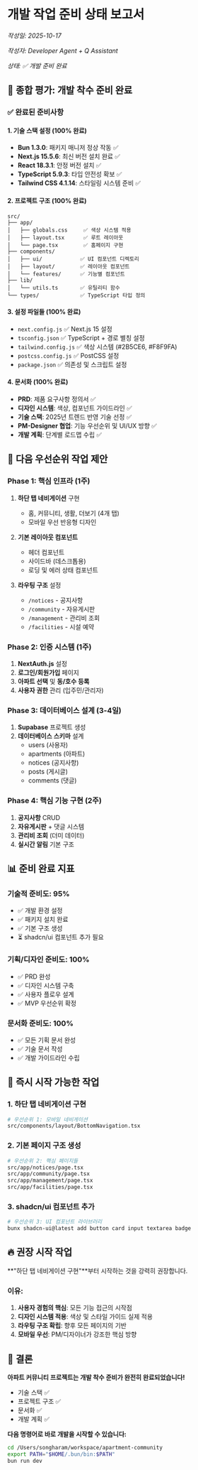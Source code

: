 # 개발 작업 준비 상태 보고서

*작성일: 2025-10-17*

*작성자: Developer Agent + Q Assistant*

*상태: ✅ 개발 준비 완료*

## 🎯 종합 평가: **개발 착수 준비 완료**

### ✅ 완료된 준비사항

#### 1. 기술 스택 설정 (100% 완료)
- **Bun 1.3.0**: 패키지 매니저 정상 작동 ✅
- **Next.js 15.5.6**: 최신 버전 설치 완료 ✅
- **React 18.3.1**: 안정 버전 설치 ✅
- **TypeScript 5.9.3**: 타입 안전성 확보 ✅
- **Tailwind CSS 4.1.14**: 스타일링 시스템 준비 ✅

#### 2. 프로젝트 구조 (100% 완료)
```
src/
├── app/
│   ├── globals.css     ✅ 색상 시스템 적용
│   ├── layout.tsx      ✅ 루트 레이아웃
│   └── page.tsx        ✅ 홈페이지 구현
├── components/
│   ├── ui/            ✅ UI 컴포넌트 디렉토리
│   ├── layout/        ✅ 레이아웃 컴포넌트
│   └── features/      ✅ 기능별 컴포넌트
├── lib/
│   └── utils.ts       ✅ 유틸리티 함수
└── types/             ✅ TypeScript 타입 정의
```

#### 3. 설정 파일들 (100% 완료)
- `next.config.js` ✅ Next.js 15 설정
- `tsconfig.json` ✅ TypeScript + 경로 별칭 설정
- `tailwind.config.js` ✅ 색상 시스템 (#2B5CE6, #F8F9FA)
- `postcss.config.js` ✅ PostCSS 설정
- `package.json` ✅ 의존성 및 스크립트 설정

#### 4. 문서화 (100% 완료)
- **PRD**: 제품 요구사항 정의서 ✅
- **디자인 시스템**: 색상, 컴포넌트 가이드라인 ✅
- **기술 스택**: 2025년 트렌드 반영 기술 선정 ✅
- **PM-Designer 협업**: 기능 우선순위 및 UI/UX 방향 ✅
- **개발 계획**: 단계별 로드맵 수립 ✅

## 🚀 다음 우선순위 작업 제안

### Phase 1: 핵심 인프라 (1주)
1. **하단 탭 네비게이션** 구현
   - 홈, 커뮤니티, 생활, 더보기 (4개 탭)
   - 모바일 우선 반응형 디자인

2. **기본 레이아웃 컴포넌트**
   - 헤더 컴포넌트
   - 사이드바 (데스크톱용)
   - 로딩 및 에러 상태 컴포넌트

3. **라우팅 구조** 설정
   - `/notices` - 공지사항
   - `/community` - 자유게시판
   - `/management` - 관리비 조회
   - `/facilities` - 시설 예약

### Phase 2: 인증 시스템 (1주)
1. **NextAuth.js** 설정
2. **로그인/회원가입** 페이지
3. **아파트 선택** 및 **동/호수 등록**
4. **사용자 권한** 관리 (입주민/관리자)

### Phase 3: 데이터베이스 설계 (3-4일)
1. **Supabase** 프로젝트 생성
2. **데이터베이스 스키마** 설계
   - users (사용자)
   - apartments (아파트)
   - notices (공지사항)
   - posts (게시글)
   - comments (댓글)

### Phase 4: 핵심 기능 구현 (2주)
1. **공지사항** CRUD
2. **자유게시판** + 댓글 시스템
3. **관리비 조회** (더미 데이터)
4. **실시간 알림** 기본 구조

## 📊 준비 완료 지표

### 기술적 준비도: 95%
- ✅ 개발 환경 설정
- ✅ 패키지 설치 완료
- ✅ 기본 구조 생성
- ⏳ shadcn/ui 컴포넌트 추가 필요

### 기획/디자인 준비도: 100%
- ✅ PRD 완성
- ✅ 디자인 시스템 구축
- ✅ 사용자 플로우 설계
- ✅ MVP 우선순위 확정

### 문서화 준비도: 100%
- ✅ 모든 기획 문서 완성
- ✅ 기술 문서 작성
- ✅ 개발 가이드라인 수립

## 🎯 즉시 시작 가능한 작업

### 1. 하단 탭 네비게이션 구현
```bash
# 우선순위 1: 모바일 네비게이션
src/components/layout/BottomNavigation.tsx
```

### 2. 기본 페이지 구조 생성
```bash
# 우선순위 2: 핵심 페이지들
src/app/notices/page.tsx
src/app/community/page.tsx
src/app/management/page.tsx
src/app/facilities/page.tsx
```

### 3. shadcn/ui 컴포넌트 추가
```bash
# 우선순위 3: UI 컴포넌트 라이브러리
bunx shadcn-ui@latest add button card input textarea badge
```

## 🔥 권장 시작 작업

**"하단 탭 네비게이션 구현"**부터 시작하는 것을 강력히 권장합니다.

### 이유:
1. **사용자 경험의 핵심**: 모든 기능 접근의 시작점
2. **디자인 시스템 적용**: 색상 및 스타일 가이드 실제 적용
3. **라우팅 구조 확립**: 향후 모든 페이지의 기반
4. **모바일 우선**: PM/디자이너가 강조한 핵심 방향

## 🎉 결론

**아파트 커뮤니티 프로젝트는 개발 착수 준비가 완전히 완료되었습니다!**

- 기술 스택 ✅
- 프로젝트 구조 ✅  
- 문서화 ✅
- 개발 계획 ✅

**다음 명령어로 바로 개발을 시작할 수 있습니다:**
```bash
cd /Users/songharam/workspace/apartment-community
export PATH="$HOME/.bun/bin:$PATH"
bun run dev
```
